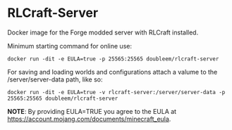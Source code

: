 # RLCraft-Server
Docker image for the Forge modded server with RLCraft installed.

Minimum starting command for online use:
```
docker run -dit -e EULA=true -p 25565:25565 doubleem/rlcraft-server
```

For saving and loading worlds and configurations attach a valume to the /server/server-data path, like so:
```
docker run -dit -e EULA=true -v rlcraft-server:/server/server-data -p 25565:25565 doubleem/rlcraft-server
```

**NOTE**: By providing EULA=TRUE you agree to the EULA at https://account.mojang.com/documents/minecraft_eula.
